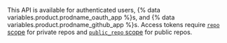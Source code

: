 This API is available for authenticated users, {% data variables.product.prodname_oauth_app %}s, and {% data variables.product.prodname_github_app %}s. Access tokens require [`repo` scope](/apps/building-oauth-apps/understanding-scopes-for-oauth-apps/#available-scopes) for private repos and [`public_repo` scope](/apps/building-oauth-apps/understanding-scopes-for-oauth-apps/#available-scopes) for public repos.